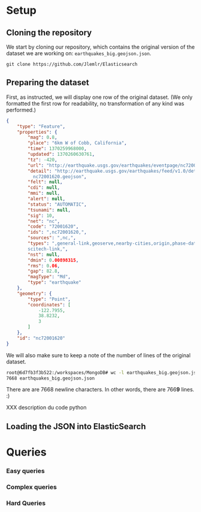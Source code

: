 
# Setup

## Cloning the repository

We start by cloning our repository, which contains the original version of the dataset we are working on: `earthquakes_big.geojson.json`.

```
git clone https://github.com/Jlemlr/Elasticsearch
```

## Preparing the dataset

First, as instructed, we will display one row of the original dataset. (We only formatted the first row for readability, no transformation of any kind was performed.)

```json
{
    "type": "Feature",
    "properties": {
        "mag": 0.8,
        "place": "6km W of Cobb, California",
        "time": 1370259968000,
        "updated": 1370260630761,
        "tz": -420,
        "url": "http://earthquake.usgs.gov/earthquakes/eventpage/nc72001620",
        "detail": "http://earthquake.usgs.gov/earthquakes/feed/v1.0/detail/
          nc72001620.geojson",
        "felt": null,
        "cdi": null,
        "mmi": null,
        "alert": null,
        "status": "AUTOMATIC",
        "tsunami": null,
        "sig": 10,
        "net": "nc",
        "code": "72001620",
        "ids": ",nc72001620,",
        "sources": ",nc,",
        "types": ",general-link,geoserve,nearby-cities,origin,phase-data,
        scitech-link,",
        "nst": null,
        "dmin": 0.00898315,
        "rms": 0.06,
        "gap": 82.8,
        "magType": "Md",
        "type": "earthquake"
    },
    "geometry": {
        "type": "Point",
        "coordinates": [
            -122.7955,
            38.8232,
            3
        ]
    },
    "id": "nc72001620"
}
```

We will also make sure to keep a note of the number of lines of the original dataset.

```bash
root@6d7fb3f3b522:/workspaces/MongoDB# wc -l earthquakes_big.geojson.json 
7668 earthquakes_big.geojson.json
```

There are are 7668 newline characters. In other words, there are 766**9** lines. :) 

XXX description du code python
## Loading the JSON into ElasticSearch


# Queries

### Easy queries

### Complex queries

### Hard Queries